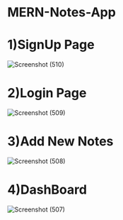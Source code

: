 # MERN-Notes-App

# 1)SignUp Page
![Screenshot (510)](https://github.com/NithishNaicker/MERN-Notes-App/assets/86906013/d4e5da2a-3e25-48a9-a326-d45ccceb83b8)
# 2)Login Page
![Screenshot (509)](https://github.com/NithishNaicker/MERN-Notes-App/assets/86906013/72dd9870-aced-4560-aed5-bf4793554c8f)
# 3)Add New Notes
![Screenshot (508)](https://github.com/NithishNaicker/MERN-Notes-App/assets/86906013/8e983a08-fb3b-409c-9bdd-fbb9212a2767)
# 4)DashBoard
![Screenshot (507)](https://github.com/NithishNaicker/MERN-Notes-App/assets/86906013/504e4c6c-94b7-44b1-beee-cdacb54b6092)
